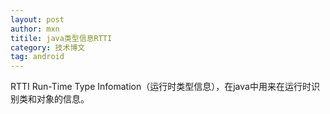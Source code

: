 ```yaml
---
layout: post
author: mxn
titile: java类型信息RTTI
category: 技术博文
tag: android
---
```


RTTI Run-Time Type Infomation（运行时类型信息），在java中用来在运行时识别类和对象的信息。

